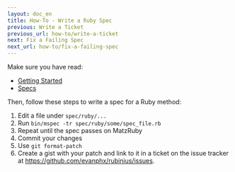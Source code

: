 ```yaml
---
layout: doc_en
title: How-To - Write a Ruby Spec
previous: Write a Ticket
previous_url: how-to/write-a-ticket
next: Fix a Failing Spec
next_url: how-to/fix-a-failing-spec
---
```


Make sure you have read:

  *  [Getting Started](/doc/en/getting-started/)
  *  [Specs](/doc/en/specs/)

Then, follow these steps to write a spec for a Ruby method:

  1. Edit a file under `spec/ruby/...`
  2. Run `bin/mspec -tr spec/ruby/some/spec_file.rb`
  3. Repeat until the spec passes on MatzRuby
  4. Commit your changes
  7. Use `git format-patch`
  8. Create a gist with your patch and link to it in a ticket on the issue
     tracker at <https://github.com/evanphx/rubinius/issues>.
